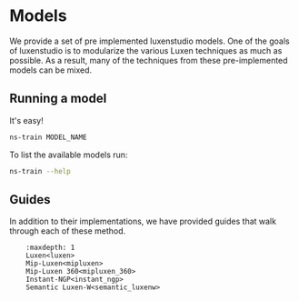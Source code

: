 # Models

We provide a set of pre implemented luxenstudio models. One of the goals of luxenstudio is to modularize the various Luxen techniques as much as possible. As a result, many of the techniques from these pre-implemented models can be mixed.

## Running a model

It's easy!

```bash
ns-train MODEL_NAME
```

To list the available models run:

```bash
ns-train --help
```

## Guides

In addition to their implementations, we have provided guides that walk through each of these method.

```{toctree}
    :maxdepth: 1
    Luxen<luxen>
    Mip-Luxen<mipluxen>
    Mip-Luxen 360<mipluxen_360>
    Instant-NGP<instant_ngp>
    Semantic Luxen-W<semantic_luxenw>
```
